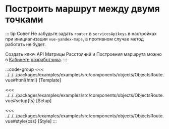 # Построить маршрут между двумя точками

::: tip Совет
Не забудьте задать `router` в `servicesApikeys` в настройках при инициализации `vue-yandex-maps`, в противном случае метод работать не будет.

Создать ключ API Матрицы Расстояний и Построения маршрута можно в [Кабинете разработчика](https://developer.tech.yandex.ru/services).
:::

<script lang="ts" setup>
import MapComponent from 'examples/src/components/objects/ObjectsRoute.vue';
</script>

<map-component/>

:::code-group
<<< ../../../packages/examples/examples/src/components/objects/ObjectsRoute.vue#html{html} [Template]

<<< ../../../packages/examples/examples/src/components/objects/ObjectsRoute.vue#setup{ts} [Setup]

<<< ../../../packages/examples/examples/src/components/objects/ObjectsRoute.vue#style{css} [Style]
:::
